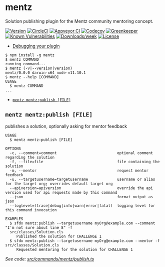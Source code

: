 mentz
=====

Solution publishing plugin for the Mentz community mentoring concept.

[![Version](https://img.shields.io/npm/v/mentz.svg)](https://npmjs.org/package/mentz)
[![CircleCI](https://circleci.com/gh/keirbowden/mentzplugin/tree/master.svg?style=shield)](https://circleci.com/gh/keirbowden/mentzplugin/tree/master)
[![Appveyor CI](https://ci.appveyor.com/api/projects/status/github/keirbowden/mentzplugin?branch=master&svg=true)](https://ci.appveyor.com/project/heroku/mentzplugin/branch/master)
[![Codecov](https://codecov.io/gh/keirbowden/mentzplugin/branch/master/graph/badge.svg)](https://codecov.io/gh/keirbowden/mentzplugin)
[![Greenkeeper](https://badges.greenkeeper.io/keirbowden/mentzplugin.svg)](https://greenkeeper.io/)
[![Known Vulnerabilities](https://snyk.io/test/github/keirbowden/mentzplugin/badge.svg)](https://snyk.io/test/github/keirbowden/mentzplugin)
[![Downloads/week](https://img.shields.io/npm/dw/mentz.svg)](https://npmjs.org/package/mentz)
[![License](https://img.shields.io/npm/l/mentz.svg)](https://github.com/keirbowden/mentzplugin/blob/master/package.json)

<!-- toc -->
* [Debugging your plugin](#debugging-your-plugin)
<!-- tocstop -->
<!-- install -->
<!-- usage -->
```sh-session
$ npm install -g mentz
$ mentz COMMAND
running command...
$ mentz (-v|--version|version)
mentz/0.0.0 darwin-x64 node-v11.10.1
$ mentz --help [COMMAND]
USAGE
  $ mentz COMMAND
...
```
<!-- usagestop -->
<!-- commands -->
* [`mentz mentz:publish [FILE]`](#mentz-mentzpublish-file)

## `mentz mentz:publish [FILE]`

publishes a solution, optionally asking for mentor feedback

```
USAGE
  $ mentz mentz:publish [FILE]

OPTIONS
  -c, --comment=comment                           optional comment regarding the solution
  -f, --file=file                                 file containing the solution
  -m, --mentor                                    request mentor feedback
  -u, --targetusername=targetusername             username or alias for the target org; overrides default target org
  --apiversion=apiversion                         override the api version used for api requests made by this command
  --json                                          format output as json
  --loglevel=(trace|debug|info|warn|error|fatal)  logging level for this command invocation

EXAMPLES
  $ sfdx mentz:publish --targetusername myOrg@example.com --comment "I'm not sure about line 8" -f 
  src/classes/Solution.cls
     Published the solution for CHALLENGE 1  
  $ sfdx mentz:publish --targetusername myOrg@example.com --mentor -f src/classes/Solution.cls
     Requested mentoring for the solution for CHALLENGE 1
```

_See code: [src/commands/mentz/publish.ts](https://github.com/keirbowden/mentzplugin/blob/v0.0.0/src/commands/mentz/publish.ts)_
<!-- commandsstop -->